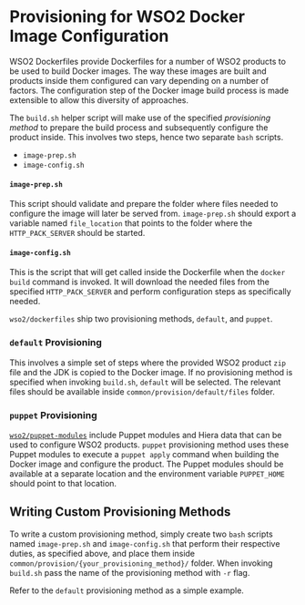 # Provisioning for WSO2 Docker Image Configuration
WSO2 Dockerfiles provide Dockerfiles for a number of WSO2 products to be used to build Docker images. The way these images are built and products inside them configured can vary depending on a number of factors. The configuration step of the Docker image build process is made extensible to allow this diversity of approaches.

The `build.sh` helper script will make use of the specified *provisioning method* to prepare the build process and subsequently configure the product inside. This involves two steps, hence two separate `bash` scripts.
* `image-prep.sh`
* `image-config.sh`

#### `image-prep.sh`
This script should validate and prepare the folder where files needed to configure the image will later be served from. `image-prep.sh` should export a variable named `file_location` that points to the folder where the `HTTP_PACK_SERVER` should be started.

#### `image-config.sh`
This is the script that will get called inside the Dockerfile when the `docker build` command is invoked. It will download the needed files from the specified `HTTP_PACK_SERVER` and perform configuration steps as specifically needed.

`wso2/dockerfiles` ship two provisioning methods, `default`, and `puppet`.

### `default` Provisioning
This involves a simple set of steps where the provided WSO2 product `zip` file and the JDK is copied to the Docker image. If no provisioning method is specified when invoking `build.sh`, `default` will be selected. The relevant files should be available inside `common/provision/default/files` folder.

### `puppet` Provisioning
[`wso2/puppet-modules`](https://github.com/wso2/puppet-modules) include Puppet modules and Hiera data that can be used to configure WSO2 products. `puppet` provisioning method uses these Puppet modules to execute a `puppet apply` command when building the Docker image and configure the product. The Puppet modules should be available at a separate location and the environment variable `PUPPET_HOME` should point to that location.

## Writing Custom Provisioning Methods
To write a custom provisioning method, simply create two `bash` scripts named `image-prep.sh` and `image-config.sh` that perform their respective duties, as specified above, and place them inside `common/provision/{your_provisioning_method}/` folder. When invoking `build.sh` pass the name of the provisioning method with `-r` flag.

Refer to the `default` provisioning method as a simple example. 
